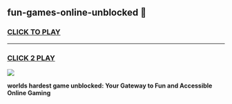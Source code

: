 
## fun-games-online-unblocked 👋
<h3>
<a href="https://premium.freeplayer.one?title=fun-games-online-unblocked&ref=14F">CLICK TO PLAY</a></h3>
<hr>

<h3>
<a href="https://premium.freeplayer.one?title=fun-games-online-unblocked&ref=14F">CLICK 2 PLAY</a>
  
</h3>

<a href="https://premium.freeplayer.one?title=fun-games-online-unblocked&ref=12F/"><img src="https://clearcache.store/games.png"></a>


**worlds hardest game unblocked: Your Gateway to Fun and Accessible Online Gaming**
